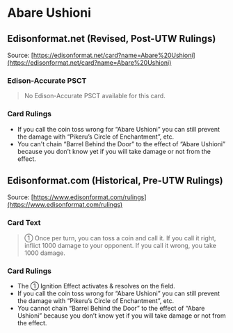 # Abare Ushioni

## Edisonformat.net (Revised, Post-UTW Rulings)

Source: [https://edisonformat.net/card?name=Abare%20Ushioni](https://edisonformat.net/card?name=Abare%20Ushioni)

### Edison-Accurate PSCT

> No Edison-Accurate PSCT available for this card.

### Card Rulings

*   If you call the coin toss wrong for “Abare Ushioni” you can still prevent the damage with “Pikeru’s Circle of Enchantment”, etc.
*   You can't chain “Barrel Behind the Door” to the effect of “Abare Ushioni” because you don’t know yet if you will take damage or not from the effect.


## Edisonformat.com (Historical, Pre-UTW Rulings)

Source: [https://www.edisonformat.com/rulings](https://www.edisonformat.com/rulings)

### Card Text

> ① Once per turn, you can toss a coin and call it. If you call it right, inflict 1000 damage to your opponent. If you call it wrong, you take 1000 damage.

### Card Rulings

*   The ① Ignition Effect activates & resolves on the field.
*   If you call the coin toss wrong for “Abare Ushioni” you can still prevent the damage with “Pikeru’s Circle of Enchantment”, etc.
*   You cannot chain “Barrel Behind the Door” to the effect of “Abare Ushioni” because you don’t know yet if you will take damage or not from the effect.


